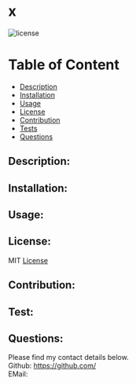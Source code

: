 # x
  ![license](https://img.shields.io/badge/license-MIT-blue)
  # Table of Content
  - [Description](#Description)
  - [Installation](#Installation)
  - [Usage](#Usage)
  - [License](#License)
  - [Contribution](#Contribution)
  - [Tests](#Tests)
  - [Questions](#Questions)

   
## Description:

    
## Installation:

    
## Usage:

    
## License:
MIT
[License](https://opensource.org/licenses/MIT)
    
## Contribution:

    
## Test:

    
## Questions:

  Please find my contact details below. <br/>
  Github: https://github.com/ <br/>
  EMail: 